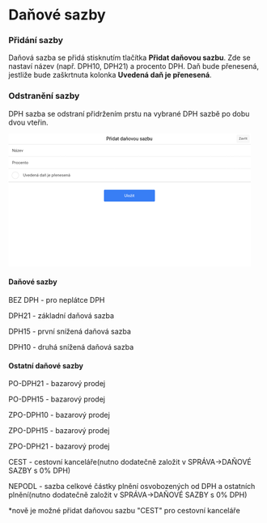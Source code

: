 # Daňové sazby

### Přidání sazby

Daňová sazba se přidá stisknutím tlačítka **Přidat daňovou sazbu**. Zde se nastaví název \(např. DPH10, DPH21\) a procento DPH. Daň bude přenesená, jestliže bude zaškrtnuta kolonka **Uvedená daň je přenesená**.

### Odstranění sazby

DPH sazba se odstraní přidržením prstu na vybrané DPH sazbě po dobu dvou vteřin.

![](/img/settings_taxesrates.png)

#### Daňové sazby

BEZ DPH - pro neplátce DPH

DPH21 - základní daňová sazba

DPH15 - první snížená daňová sazba

DPH10 - druhá snížená daňová sazba

#### Ostatní daňové sazby

PO-DPH21 - bazarový prodej

PO-DPH15 - bazarový prodej

ZPO-DPH10 - bazarový prodej

ZPO-DPH15 - bazarový prodej

ZPO-DPH21 - bazarový prodej

CEST - cestovní kanceláře\(nutno dodatečně založit v SPRÁVA-&gt;DAŇOVÉ SAZBY s 0% DPH\)

NEPODL - sazba celkové částky plnění osvobozených od DPH a ostatních plnění\(nutno dodatečně založit v SPRÁVA-&gt;DAŇOVÉ SAZBY s 0% DPH\)

\*nově je možné přidat daňovou sazbu "CEST" pro cestovní kanceláře

